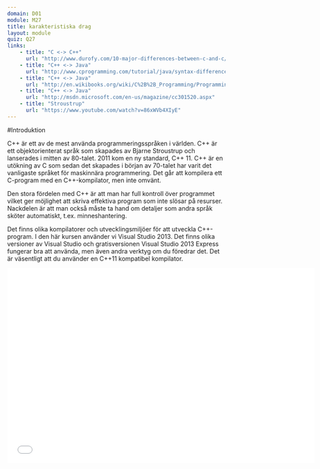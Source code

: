 ```yaml
---
domain: D01
module: M27
title: karakteristiska drag
layout: module
quiz: Q27
links:
    - title: "C <-> C++"
      url: "http://www.durofy.com/10-major-differences-between-c-and-c/"
    - title: "C++ <-> Java"
      url: "http://www.cprogramming.com/tutorial/java/syntax-differences-java-c++.html"
    - title: "C++ <-> Java"
      url: "http://en.wikibooks.org/wiki/C%2B%2B_Programming/Programming_Languages/Comparisons/Java"
    - title: "C++ <-> Java"
      url: "http://msdn.microsoft.com/en-us/magazine/cc301520.aspx"
    - title: "Stroustrup"
      url: "https://www.youtube.com/watch?v=86xWVb4XIyE"
---
```


#Introduktion

C++ är ett av de mest använda programmeringsspråken i världen. 
C++ är ett objektorienterat språk som skapades av Bjarne Stroustrup 
och lanserades i mitten av 80-talet. 2011 kom en ny standard, C++ 11.
C++ är en utökning av C som sedan det skapades i början av 70-talet har varit det vanligaste språket för maskinnära programmering.
Det går att kompilera ett C-program med en C++-kompilator, men inte omvänt. 

Den stora fördelen med C++ är att man har full kontroll över programmet 
vilket ger möjlighet att skriva effektiva program som inte slösar på resurser. 
Nackdelen är att man också måste ta hand om detaljer som andra språk sköter automatiskt, t.ex. minneshantering.

Det finns olika kompilatorer och utvecklingsmiljöer för att utveckla C++-program. I den här kursen använder vi Visual Studio 2013. Det finns olika versioner av Visual Studio och gratisversionen Visual Studio 2013 Express fungerar bra att använda, men även andra verktyg om du föredrar det. Det är väsentligt att du använder en C++11 kompatibel kompilator.

<iframe width="710" height="450" src="//www.youtube.com/embed/IzfLRWKyTX8?rel=0&start=0&end=381&autoplay=0" frameborder="0" allowfullscreen></iframe>
